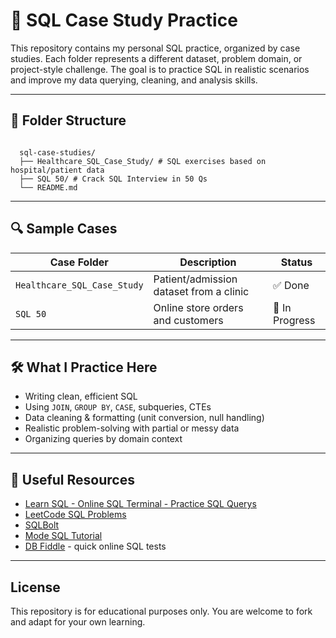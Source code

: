 # 🧠 SQL Case Study Practice

This repository contains my personal SQL practice, organized by case studies. Each folder represents a different dataset, problem domain, or project-style challenge. The goal is to practice SQL in realistic scenarios and improve my data querying, cleaning, and analysis skills.

---

## 📁 Folder Structure

<pre lang="markdown"><code> 
  sql-case-studies/ 
  ├── Healthcare_SQL_Case_Study/ # SQL exercises based on hospital/patient data 
  ├── SQL 50/ # Crack SQL Interview in 50 Qs
  └── README.md  </code></pre>
---

## 🔍 Sample Cases

| Case Folder         | Description                            | Status        |
|---------------------|----------------------------------------|---------------|
| `Healthcare_SQL_Case_Study`     | Patient/admission dataset from a clinic | ✅ Done   |
| `SQL 50`    | Online store orders and customers       | 🔄 In Progress |

---

## 🛠 What I Practice Here

- Writing clean, efficient SQL
- Using `JOIN`, `GROUP BY`, `CASE`, subqueries, CTEs
- Data cleaning & formatting (unit conversion, null handling)
- Realistic problem-solving with partial or messy data
- Organizing queries by domain context

---

## 🧩 Useful Resources

- [Learn SQL - Online SQL Terminal - Practice SQL Querys](https://www.sql-practice.com)
- [LeetCode SQL Problems](https://leetcode.com/problemset/database/)  
- [SQLBolt](https://sqlbolt.com)  
- [Mode SQL Tutorial](https://mode.com/sql-tutorial/)  
- [DB Fiddle](https://www.db-fiddle.com/) - quick online SQL tests  


---

## License

This repository is for educational purposes only. You are welcome to fork and adapt for your own learning.
